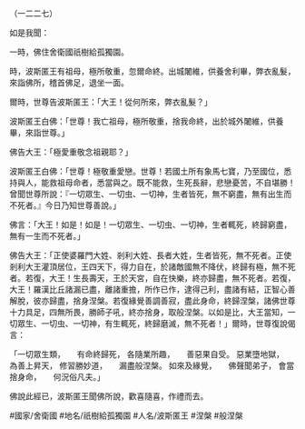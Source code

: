 （一二二七）

如是我聞：

一時，佛住舍衛國祇樹給孤獨園。

時，波斯匿王有祖母，極所敬重，忽爾命終。出城闍維，供養舍利畢，弊衣亂髮，來詣佛所，稽首佛足，退坐一面。

爾時，世尊告波斯匿王：「大王！從何所來，弊衣亂髮？」

波斯匿王白佛：「世尊！我亡祖母，極所敬重，捨我命終，出於城外闍維，供養畢，來詣世尊。」

佛告大王：「極愛重敬念祖親耶？」

波斯匿王白佛：「世尊！極敬重愛戀。世尊！若國土所有象馬七寶，乃至國位，悉持與人，能救祖母命者，悉當與之。既不能救，生死長辭，悲戀憂苦，不自堪勝！曾聞世尊所說：『一切眾生、一切虫、一切神，生者皆死，無不窮盡，無有出生而不死者。』今日乃知世尊善說。」

佛言：「大王！如是！如是！一切眾生、一切虫、一切神，生者輒死，終歸窮盡，無有一生而不死者。」

佛告大王：「正使婆羅門大姓、剎利大姓、長者大姓，生者皆死，無不死者。正使剎利大王灌頂居位，王四天下，得力自在，於諸敵國無不降伏，終歸有極，無不死者。若復，大王！生長壽天，王於天宮，自在快樂，終亦歸盡，無不死者。若復，大王！羅漢比丘諸漏已盡，離諸重擔，所作已作，逮得己利，盡諸有結，正智心善解脫，彼亦歸盡，捨身涅槃。若復緣覺善調善寂，盡此身命，終歸涅槃，諸佛世尊十力具足，四無所畏，勝師子吼，終亦捨身，取般涅槃。以如是比，大王當知，一切眾生、一切虫、一切神，有生輒死，終歸磨滅，無不死者！」爾時，世尊復說偈言：

「一切眾生類，　　有命終歸死，
各隨業所趣，　　善惡果自受。
惡業墮地獄，　　為善上昇天，
修習勝妙道，　　漏盡般涅槃。
如來及緣覺，　　佛聲聞弟子，
會當捨身命，　　何況俗凡夫。」

佛說此經已，波斯匿王聞佛所說，歡喜隨喜，作禮而去。

#國家/舍衛國
#地名/祇樹給孤獨園
#人名/波斯匿王
#涅槃
#般涅槃
